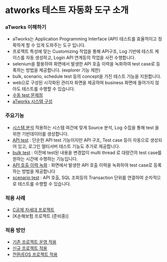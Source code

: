 # atworks 테스트 자동화 도구 소개
### aTworks 이해하기
- aTworks는 Application Programming Interface (API) 테스트를 효율적이고 정확하게 할 수 있게 도와주는 도구 입니다.
- 프로젝트 특성에 맞는 Customizing 작업을 통해 API구조, Log 기반에 테스트 케이스를 자동 생성하고, Login API 연계등의 작업을 사전 수행합니다.
- selenium을 활용하여 화면에서 발생한 API 호출 이력을 녹화하여 test case로 등록하는 방법을 제공합니다. (explorer 기능 제한)
- bulk, scenario, schedule test 등의 concept을 가진 테스트 기능을 지원합니다. 
- web으로 구성된 시각화된 관리자 화면을 제공하여 business 화면에 들어가지 않아도 테스트를 수행할 수 있습니다. 
- [수동 test 문제점](https://github.com/kimtaehan11/atworks-hello/blob/main/etc/manualTest.md) 
- [aTworks 시스템 구성](https://github.com/kimtaehan11/atworks-hello/blob/main/business/architecture.md)


### 주요기능 

- [시스템 분석](https://github.com/atworks-sk/atworks_tutorials/blob/main/systemAnalyze.md)
적용하는 시스템 여건에 맞게 Source 분석, Log 수집을 통해 test 을 위한 기반데이터를 생성합니다.
-  [API test](https://github.com/atworks-sk/atworks_tutorials/blob/main/apiTest.md) : 단순한 API test 기능이지만 API 구조, Test case 등이 자동으로 생성되어 있고, 로그인 멀티서버 테스트 기능도 추가로 제공합니다.
-  [bulk test](https://github.com/atworks-sk/atworks_tutorials/blob/main/bulkTest.md) : 이전에 test된 내용을 변경없이 multi thread 로 대량건의 test case를 원하는 시간에 수행하는 기능입니다.
-  [API 호출 이력 녹화](https://github.com/atworks-sk/atworks_tutorials/blob/main/apiRecord.md) : 화면에서 발생한 API 호출 이력을 녹화하여 test case로 등록하는 방법을 제공합니다
-  [scenario test](https://github.com/atworks-sk/atworks_tutorials/blob/main/scenarioTest.md) : API 호출, SQL 조회등의 Transaction 단위를 연결하여 순차적으로 테스트를 수행할 수 있습니다.
 
 
### 적용 사례

- [C공제 차세대 프로젝트](https://github.com/atworks-sk/atworks_tutorials/blob/main/site/cgbest.md)
- [K손해보험 프로젝트 (준비중)]


### 적용 방안
- [기존 프로젝트 운영 적용](https://github.com/atworks-sk/atworks_tutorials/blob/main/project/systemMaintenance.md)
- [신규 프로젝트 적용](https://github.com/atworks-sk/atworks_tutorials/blob/main/project/systemIntegration.md)
- [전환/EOS 프로젝트 적용](https://github.com/atworks-sk/atworks_tutorials/blob/main/site/eos.md)


